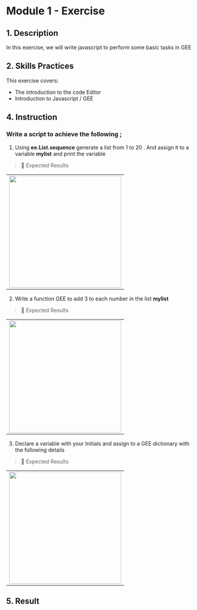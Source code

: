 # Module 1 - Exercise 

## 1. Description

In this exercise, we will write javascript  to perform some basic tasks in GEE  



## 2. Skills Practices

This exercise covers:

- The introduction to the code  Editor
- Introduction to Javascript / GEE 



## 4. Instruction
### Write a script to achieve the following ;
1. Using **ee.List.sequence** generate a list from 1 to 20 . And assign it to a variable  **mylist**  and print  the variable

> :pushpin: Expected Results <br>

<table style="border: 0;">
  <tr> 
    <td vlign="center" style="border: 0;"><img src="https://github.com/ernest19/SNV/blob/main/img/exercise/mod1_q1.png" width="300"></td>
  </tr>
</table>

2. Write a function GEE to  add 3 to each number in the list **mylist**

> :pushpin: Expected Results <br>

<table style="border: 0;">
  <tr> 
    <td vlign="center" style="border: 0;"><img src="https://github.com/ernest19/SNV/blob/main/img/exercise/mod1_q2.png" width="300"></td>
  </tr>
</table>


3. Declare a variable with your Initials  and assign to a GEE dictionary  with the following details 

> :pushpin: Expected Results <br>

<table style="border: 0;">
  <tr> 
    <td vlign="center" style="border: 0;"><img src="https://github.com/ernest19/SNV/blob/main/img/exercise/mod1_q3.png" width="300"></td>
  </tr>
</table>






## 5. Result
